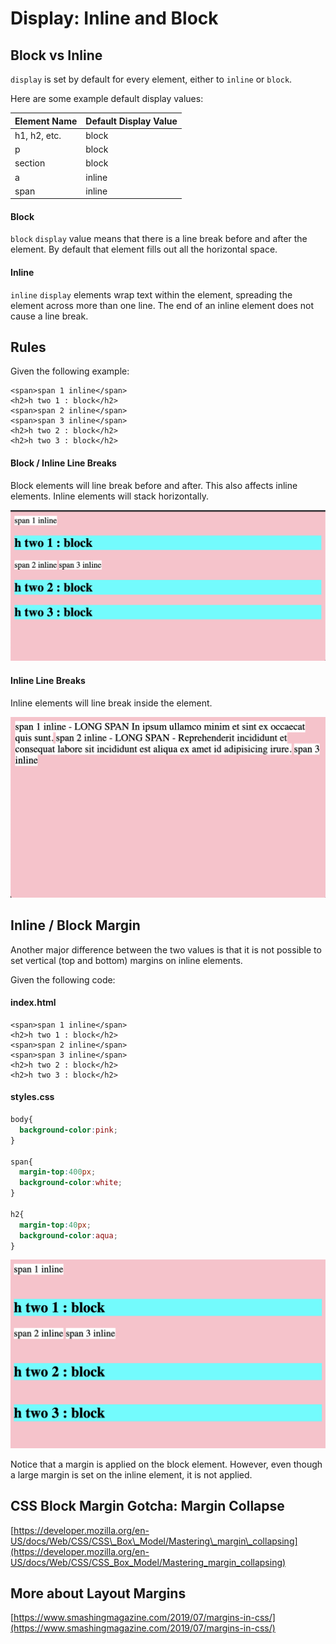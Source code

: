 # Display: Inline and Block

## Block vs Inline

`display` is set by default for every element, either to `inline` or `block`.

Here are some example default display values:

| Element Name | Default Display Value |
| :--- | :--- |
| h1, h2, etc. | block |
| p | block |
| section | block |
| a | inline |
| span | inline |

#### Block

`block` `display` value means that there is a line break before and after the element. By default that element fills out all the horizontal space.

#### Inline

`inline` `display` elements wrap text within the element, spreading the element across more than one line. The end of an inline element does not cause a line break.

## Rules

Given the following example:

```markup
<span>span 1 inline</span>
<h2>h two 1 : block</h2>
<span>span 2 inline</span>
<span>span 3 inline</span>
<h2>h two 2 : block</h2>
<h2>h two 3 : block</h2>
```

#### Block / Inline Line Breaks

Block elements will line break before and after. This also affects inline elements. Inline elements will stack horizontally.

![](../../../.gitbook/assets/block-inline.png)

#### Inline Line Breaks

Inline elements will line break inside the element.

![](../../../.gitbook/assets/inline-break.png)

## Inline / Block Margin

Another major difference between the two values is that it is not possible to set vertical \(top and bottom\) margins on inline elements.

Given the following code:

#### index.html

```markup
<span>span 1 inline</span>
<h2>h two 1 : block</h2>
<span>span 2 inline</span>
<span>span 3 inline</span>
<h2>h two 2 : block</h2>
<h2>h two 3 : block</h2>
```

#### styles.css

```css
body{
  background-color:pink;
}

span{
  margin-top:400px;
  background-color:white;
}

h2{
  margin-top:40px;
  background-color:aqua;
}
```

![](../../../.gitbook/assets/block-inline-margin.png)

Notice that a margin is applied on the block element. However, even though a large margin is set on the inline element, it is not applied.

## CSS Block Margin Gotcha: Margin Collapse

[https://developer.mozilla.org/en-US/docs/Web/CSS/CSS\_Box\_Model/Mastering\_margin\_collapsing](https://developer.mozilla.org/en-US/docs/Web/CSS/CSS_Box_Model/Mastering_margin_collapsing)

## More about Layout Margins

[https://www.smashingmagazine.com/2019/07/margins-in-css/](https://www.smashingmagazine.com/2019/07/margins-in-css/)

